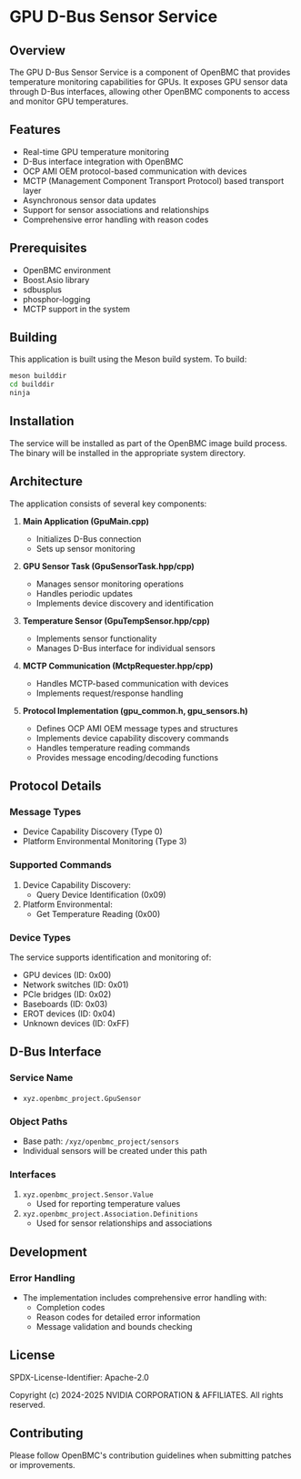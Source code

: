 # GPU D-Bus Sensor Service

## Overview

The GPU D-Bus Sensor Service is a component of OpenBMC that provides temperature
monitoring capabilities for GPUs. It exposes GPU sensor data through D-Bus
interfaces, allowing other OpenBMC components to access and monitor GPU
temperatures.

## Features

- Real-time GPU temperature monitoring
- D-Bus interface integration with OpenBMC
- OCP AMI OEM protocol-based communication with devices
- MCTP (Management Component Transport Protocol) based transport layer
- Asynchronous sensor data updates
- Support for sensor associations and relationships
- Comprehensive error handling with reason codes

## Prerequisites

- OpenBMC environment
- Boost.Asio library
- sdbusplus
- phosphor-logging
- MCTP support in the system

## Building

This application is built using the Meson build system. To build:

```bash
meson builddir
cd builddir
ninja
```

## Installation

The service will be installed as part of the OpenBMC image build process. The
binary will be installed in the appropriate system directory.

## Architecture

The application consists of several key components:

1. **Main Application (GpuMain.cpp)**

   - Initializes D-Bus connection
   - Sets up sensor monitoring

2. **GPU Sensor Task (GpuSensorTask.hpp/cpp)**

   - Manages sensor monitoring operations
   - Handles periodic updates
   - Implements device discovery and identification

3. **Temperature Sensor (GpuTempSensor.hpp/cpp)**

   - Implements sensor functionality
   - Manages D-Bus interface for individual sensors

4. **MCTP Communication (MctpRequester.hpp/cpp)**

   - Handles MCTP-based communication with devices
   - Implements request/response handling

5. **Protocol Implementation (gpu_common.h, gpu_sensors.h)**
   - Defines OCP AMI OEM message types and structures
   - Implements device capability discovery commands
   - Handles temperature reading commands
   - Provides message encoding/decoding functions

## Protocol Details

### Message Types

- Device Capability Discovery (Type 0)
- Platform Environmental Monitoring (Type 3)

### Supported Commands

1. Device Capability Discovery:
   - Query Device Identification (0x09)
2. Platform Environmental:
   - Get Temperature Reading (0x00)

### Device Types

The service supports identification and monitoring of:

- GPU devices (ID: 0x00)
- Network switches (ID: 0x01)
- PCIe bridges (ID: 0x02)
- Baseboards (ID: 0x03)
- EROT devices (ID: 0x04)
- Unknown devices (ID: 0xFF)

## D-Bus Interface

### Service Name

- `xyz.openbmc_project.GpuSensor`

### Object Paths

- Base path: `/xyz/openbmc_project/sensors`
- Individual sensors will be created under this path

### Interfaces

1. `xyz.openbmc_project.Sensor.Value`
   - Used for reporting temperature values
2. `xyz.openbmc_project.Association.Definitions`
   - Used for sensor relationships and associations

## Development

### Error Handling

- The implementation includes comprehensive error handling with:
  - Completion codes
  - Reason codes for detailed error information
  - Message validation and bounds checking

## License

SPDX-License-Identifier: Apache-2.0

Copyright (c) 2024-2025 NVIDIA CORPORATION & AFFILIATES. All rights reserved.

## Contributing

Please follow OpenBMC's contribution guidelines when submitting patches or
improvements.
